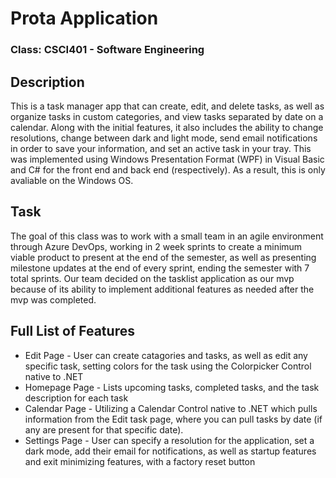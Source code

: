 # Prota Application
### Class: CSCI401 - Software Engineering

## Description
   This is a task manager app that can create, edit, and delete tasks, as well as organize tasks in custom categories, and view tasks separated by date on a calendar. Along with the initial features, it also includes the ability to change resolutions, change between dark and light mode, send email notifications in order to save your information, and set an active task in your tray. This was implemented using Windows Presentation Format (WPF) in Visual Basic and C# for the front end and back end (respectively). As a result, this is only avaliable on the Windows OS.
   
## Task
   The goal of this class was to work with a small team in an agile environment through Azure DevOps, working in 2 week sprints to create a minimum viable product to present at the end of the semester, as well as presenting milestone updates at the end of every sprint, ending the semester with 7 total sprints. Our team decided on the tasklist application as our mvp because of its ability to implement additional features as needed after the mvp was completed.
   
## Full List of Features
   - Edit Page - User can create catagories and tasks, as well as edit any specific task, setting colors for the task using the Colorpicker Control native to .NET
   - Homepage Page - Lists upcoming tasks, completed tasks, and the task description for each task
   - Calendar Page - Utilizing a Calendar Control native to .NET which pulls information from the Edit task page, where you can pull tasks by date (if any are present for that specific date).
   - Settings Page - User can specify a resolution for the application, set a dark mode, add their email for notifications, as well as startup features and exit minimizing features, with a factory reset button
